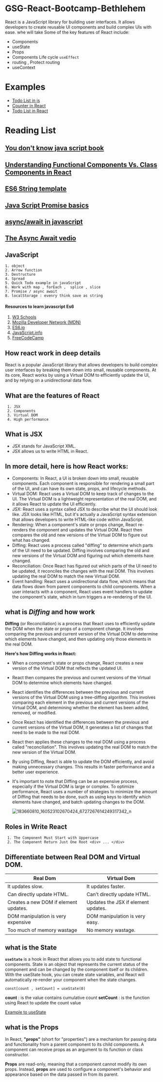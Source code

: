 # GSG-React-Bootcamp-Bethlehem
React is a JavaScript library for building user interfaces. It allows developers to create reusable UI components and build complex UIs with ease. 
whe will take Some of the key features of React include:
* Components
* useState
* Props
* Components Life cycle `useEffect`
* routing , Protect routing
* useContext

# Examples
* [Todo List in js](https://github.com/YakoobHammouri/GSG-React-Bootcamp-Bethlehem/tree/main/Todo%20js)
* [Counter in React](https://github.com/YakoobHammouri/GSG-React-Bootcamp-Bethlehem/tree/main/counter)
* [Todo List in React ](https://github.com/YakoobHammouri/GSG-React-Bootcamp-Bethlehem/tree/main/todo-app)

# Reading List
##  [You don't know java script book](https://github.com/YakoobHammouri/GSG-React-Bootcamp-Bethlehem/files/10950231/you-don-t-know-js.pdf)
##  [Understanding Functional Components Vs. Class Components in React](https://www.scaler.com/topics/react/react-functional-vs-class-components/)
##  [ES6 String template](https://www.javatpoint.com/es6-template-literals)
## [Java Script Promise basics](https://javascript.info/promise-basics)
## [async/await in javascript](https://www.freecodecamp.org/news/async-await-in-javascript/)
## [The Async Await vedio](https://www.youtube.com/watch?v=vn3tm0quoqE)

## JavaScript
    1. object
    2. Arrow function
    3. Destructure
    4. Spread
    5. Quick Todo example in javaScript
    6. Work with map , forEach ,  splice , slice
    7. Promise / async await
    8. localStorage : evenry think save as string


 #### Resources to learn javascript Es6 
1. [W3 Schools](https://www.w3schools.com/js/js_es6.asp)
2. [Mozilla Developer Network (MDN)](https://developer.mozilla.org/en-US/docs/Web/JavaScript/Guide)
3. [ES6.io](https://es6.io/)    
4. [JavaScript.info](https://javascript.info/)
5. [FreeCodeCamp](https://www.freecodecamp.org/learn/javascript-algorithms-and-data-structures/es6/)



## How react  work in deep details

React is a popular JavaScript library that allows developers to build complex user interfaces by breaking them down into small, reusable components. At its core, React works by using a Virtual DOM to efficiently update the UI, and by relying on a unidirectional data flow.

  ## What are the features of React
     1. JSX
     2. Components
     3. Virtual DOM
     4. High performance
     


## What is JSX
 * JSX stands for JavaScript XML.
 * JSX allows us to write HTML in React.

## In more detail, here is how React works:

* Components: In React, a UI is broken down into small, reusable components. Each component is responsible for rendering a small part of the UI, and can have its own state, props, and lifecycle methods.
* Virtual DOM: React uses a Virtual DOM to keep track of changes to the UI. The Virtual DOM is a lightweight representation of the real DOM, and it allows React to update the UI efficiently.
* JSX: React uses a syntax called JSX to describe what the UI should look like. JSX looks like HTML, but it's actually a JavaScript syntax extension that allows developers to write HTML-like code within JavaScript.
* Rendering: When a component's state or props change, React re-renders the component and updates the Virtual DOM. React then compares the old and new versions of the Virtual DOM to figure out what has changed.
* Diffing: React uses a process called "diffing" to determine which parts of the UI need to be updated. Diffing involves comparing the old and new versions of the Virtual DOM and figuring out which elements have changed.
* Reconciliation: Once React has figured out which parts of the UI need to be updated, it reconciles the changes with the real DOM. This involves updating the real DOM to match the new Virtual DOM.
* Event handling: React uses a unidirectional data flow, which means that data flows down from parent components to child components. When a user interacts with a component, React uses event handlers to update the component's state, which in turn triggers a re-rendering of the UI.
     
     
     
## what is ***Diffing*** and how work 
**Diffing** (or Reconciliation) is a process that React uses to efficiently update the DOM when the state or props of a component change. It involves comparing the previous and current version of the Virtual DOM to determine which elements have changed, and then updating only those elements in the real DOM.

**Here's how Diffing works in React:**

* When a component's state or props change, React creates a new version of the Virtual DOM that reflects the updated UI.
* React then compares the previous and current versions of the Virtual DOM to determine which elements have changed.
* React identifies the differences between the previous and current versions of the Virtual DOM using a tree-diffing algorithm. This involves comparing each element in the previous and current versions of the Virtual DOM, and determining whether the element has been added, removed, or modified.
* Once React has identified the differences between the previous and current versions of the Virtual DOM, it generates a list of changes that need to be made to the real DOM.
* React then applies these changes to the real DOM using a process called "reconciliation". This involves updating the real DOM to match the new version of the Virtual DOM.
* By using Diffing, React is able to update the DOM efficiently, and avoid making unnecessary changes. This results in faster performance and a better user experience.
* It's important to note that Diffing can be an expensive process, especially if the Virtual DOM is large or complex. To optimize performance, React uses a number of strategies to minimize the amount of Diffing that needs to be done, such as using keys to identify which elements have changed, and batch updating changes to the DOM.

     ![183660810_160523102670424_6727267614249317342_n](https://user-images.githubusercontent.com/7718220/224822351-d0fa1877-081b-4265-808a-5950b74036e2.jpg)


##  Roles in Write React 
     1. The Component Must Start with Uppercase
     2. The Component Return Just One Root <div> ... </div>
     



 ## Differentiate between Real DOM and Virtual DOM.


| Real Dom    | Virtual Dom     |
| ------------| -------------   |
|It updates slow.     |  It updates faster.          | 
|Can directly update HTML. | Can’t directly update HTML.        |
|Creates a new DOM if element updates.|   Updates the JSX if element updates.    |
|DOM manipulation is very expensive| DOM manipulation is very easy.     |
|Too much of memory wastage| No memory wastage.     |


  
## what is the State
**`useState`** is a hook in React that allows you to add state to functional components. State is an object that represents the current status of the component and can be changed by the component itself or its children. With the useState hook, you can create state variables, and React will automatically re-render your component when the state changes.

```
const[count , setCount] = useState(0)
```
**count** : is the value contains cumulative count
**setCount** : is the function using React to update the count value 

[Example to useState](https://github.com/YakoobHammouri/GSG-React-Bootcamp-Bethlehem/tree/main/counter)

 ## what is the Props
 In React, **"props"** (short for "properties") are a mechanism for passing data and functionality from a parent component to its child components. A component can receive props as an argument to its function or class constructor.

**Props** are read-only, meaning that a component cannot modify its own props. Instead, **props** are used to configure a component's behavior and appearance based on the data passed in from its parent.
